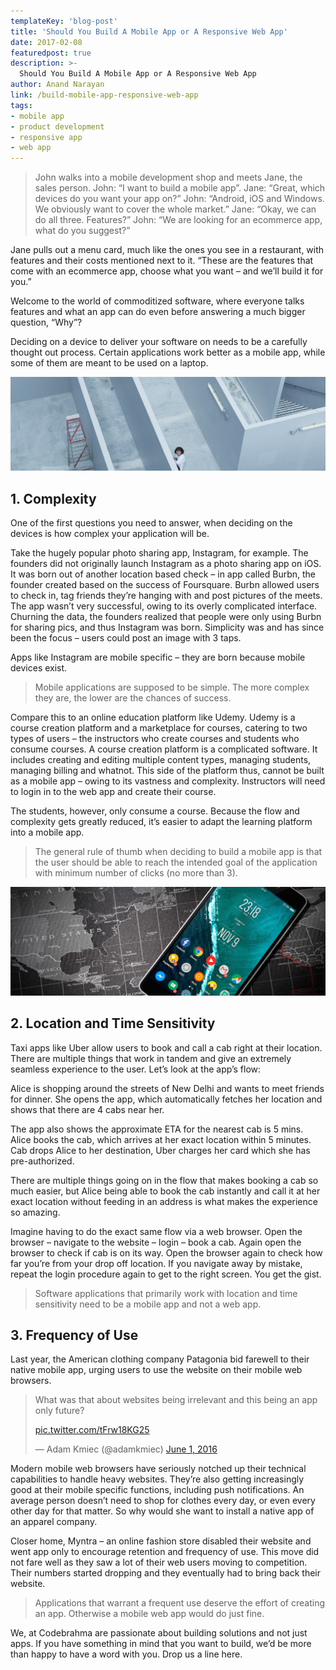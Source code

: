 ```yaml
---
templateKey: 'blog-post'
title: 'Should You Build A Mobile App or A Responsive Web App'
date: 2017-02-08
featuredpost: true
description: >-
  Should You Build A Mobile App or A Responsive Web App
author: Anand Narayan
link: /build-mobile-app-responsive-web-app
tags:
- mobile app
- product development
- responsive app
- web app
---
```


> John walks into a mobile development shop and meets Jane, the sales person.
> John: “I want to build a mobile app”.
> Jane: “Great, which devices do you want your app on?”
> John: “Android, iOS and Windows. We obviously want to cover the whole market.”
> Jane: “Okay, we can do all three. Features?”
> John: “We are looking for an ecommerce app, what do you suggest?”

Jane pulls out a menu card, much like the ones you see in a restaurant, with features and their costs mentioned next to it. “These are the features that come with an ecommerce app, choose what you want – and we’ll build it for you.”

Welcome to the world of commoditized software, where everyone talks features and what an app can do even before answering a much bigger question, “Why”?

Deciding on a device to deliver your software on needs to be a carefully thought out process. Certain applications work better as a mobile app, while some of them are meant to be used on a laptop.

![complex-app-mobile-web](./images/complex-app.jpeg)
## 1. Complexity
One of the first questions you need to answer, when deciding on the devices is how complex your application will be.

Take the hugely popular photo sharing app, Instagram, for example. The founders did not originally launch Instagram as a photo sharing app on iOS. It was born out of another location based check – in app called Burbn, the founder created based on the success of Foursquare. Burbn allowed users to check in, tag friends they’re hanging with and post pictures of the meets. The app wasn’t very successful, owing to its overly complicated interface. Churning the data, the founders realized that people were only using Burbn for sharing pics, and thus Instagram was born. Simplicity was and has since been the focus – users could post an image with 3 taps.

Apps like Instagram are mobile specific – they are born because mobile devices exist.

> Mobile applications are supposed to be simple. The more complex they are, the lower are the chances of success.
 

Compare this to an online education platform like Udemy. Udemy is a course creation platform and a marketplace for courses, catering to two types of users – the instructors who create courses and students who consume courses. A course creation platform is a complicated software. It includes creating and editing multiple content types, managing students, managing billing and whatnot. This side of the platform thus, cannot be built as a mobile app – owing to its vastness and complexity. Instructors will need to login in to the web app and create their course.

The students, however, only consume a course. Because the flow and complexity gets greatly reduced, it’s easier to adapt the learning platform into a mobile app.


> The general rule of thumb when deciding to build a mobile app is that the user should be able to reach the intended goal of the application with minimum number of clicks (no more than 3).

![complex-app-mobile-web](./images/location-time-apps-org-copy.jpeg)

## 2. Location and Time Sensitivity
Taxi apps like Uber allow users to book and call a cab right at their location. There are multiple things that work in tandem and give an extremely seamless experience to the user. Let’s look at the app’s flow:

Alice is shopping around the streets of New Delhi and wants to meet friends for dinner.
She opens the app, which automatically fetches her location and shows that there are 4 cabs near her.

The app also shows the approximate ETA for the nearest cab is 5 mins.
Alice books the cab, which arrives at her exact location within 5 minutes.
Cab drops Alice to her destination, Uber charges her card which she has pre-authorized.

There are multiple things going on in the flow that makes booking a cab so much easier, but Alice being able to book the cab instantly and call it at her exact location without feeding in an address is what makes the experience so amazing.

Imagine having to do the exact same flow via a web browser. Open the browser – navigate to the website – login – book a cab. Again open the browser to check if cab is on its way. Open the browser again to check how far you’re from your drop off location. If you navigate away by mistake, repeat the login procedure again to get to the right screen. You get the gist.


> Software applications that primarily work with location and time sensitivity need to be a mobile app and not a web app.


 

## 3. Frequency of Use
Last year, the American clothing company Patagonia bid farewell to their native mobile app, urging users to use the website on their mobile web browsers.

> What was that about websites being irrelevant and this being an app only future?
>
>  [pic.twitter.com/tFrw18KG25](https://t.co/tFrw18KG25)
>
> — Adam Kmiec (@adamkmiec) [June 1, 2016](https://twitter.com/adamkmiec/status/737992375839162368)

Modern mobile web browsers have seriously notched up their technical capabilities to handle heavy websites. They’re also getting increasingly good at their mobile specific functions, including push notifications.
An average person doesn’t need to shop for clothes every day, or even every other day for that matter. So why would she want to install a native app of an apparel company.

Closer home, Myntra – an online fashion store disabled their website and went app only to encourage retention and frequency of use. This move did not fare well as they saw a lot of their web users moving to competition. Their numbers started dropping and they eventually had to bring back their website.


> Applications that warrant a frequent use deserve the effort of creating an app. Otherwise a mobile web app would do just fine.


We, at Codebrahma are passionate about building solutions and not just apps. If you have something in mind that you want to build, we’d be more than happy to have a word with you. 
Drop us a line here.